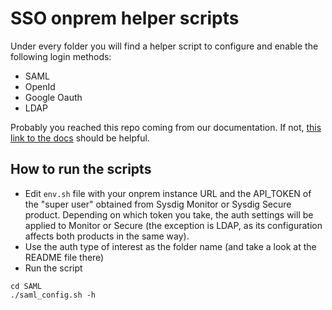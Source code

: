 # SSO onprem helper scripts

Under every folder you will find a helper script to configure and enable the following login methods:

* SAML
* OpenId
* Google Oauth
* LDAP

Probably you reached this repo coming from our documentation. If not, [this link to the docs](https://sysdigdocs.atlassian.net/wiki/spaces/Platform/pages/206503992/Authentication+and+Authorization+On-Prem+Options) should be helpful.

## How to run the scripts

* Edit `env.sh` file with your onprem instance URL and the API_TOKEN of the "super user" obtained from Sysdig Monitor or Sysdig Secure product. Depending on which token you take, the auth settings will be applied to Monitor or Secure (the exception is LDAP, as its configuration affects both products in the same way).
* Use the auth type of interest as the folder name (and take a look at the README file there)
* Run the script

```
cd SAML
./saml_config.sh -h
```
